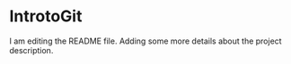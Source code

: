 # IntrotoGit

I am editing the README file. Adding some more details about the project description.
